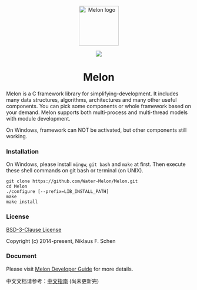 <p align="center"><img width="108" src="https://github.com/Water-Melon/Melon/blob/master/docs/logo.png?raw=true" alt="Melon logo"></p>
<p align="center"><img src="https://img.shields.io/github/license/Water-Melon/Melang" /></p>
<h1 align="center">Melon</h1>



Melon is a C framework library for simplifying-development. 
It includes many data structures, algorithms, architectures and many other useful components.
You can pick some components or whole framework based on your demand.
Melon supports both multi-process and multi-thread models with module development.

On Windows, framework can NOT be activated, but other components still working.

### Installation

On Windows, please install `mingw`, `git bash` and `make` at first. Then execute these shell commands on git bash or terminal (on UNIX).

```
git clone https://github.com/Water-Melon/Melon.git
cd Melon
./configure [--prefix=LIB_INSTALL_PATH]
make
make install
```

### License

[BSD-3-Clause License](https://github.com/Water-Melon/Melang/blob/master/LICENSE)

Copyright (c) 2014-present, Niklaus F. Schen



### Document

Please visit [Melon Developer Guide](https://github.com/Water-Melon/Melon/blob/master/docs/Melon%20Developer%20Guide.txt) for more details.

中文文档请参考：[中文指南](https://water-melon.github.io/Melon/)  (尚未更新完)

